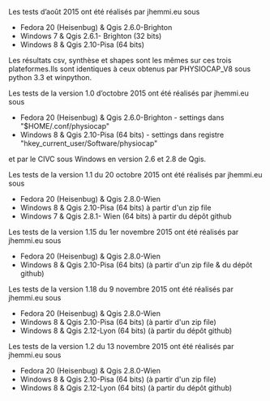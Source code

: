Les tests d’août 2015 ont été réalisés par jhemmi.eu sous 
* Fedora 20 (Heisenbug) & Qgis 2.6.0-Brighton 
* Windows 7 & Qgis 2.6.1- Brighton (32 bits)
* Windows 8 & Qgis 2.10-Pisa (64 bits)

Les résultats csv, synthèse et shapes sont les mêmes sur ces trois plateformes.Ils sont identiques à ceux obtenus par PHYSIOCAP_V8 sous python 3.3 et winpython.  

Les tests de la version 1.0 d’octobre 2015 ont été réalisés par jhemmi.eu sous 
* Fedora 20 (Heisenbug) & Qgis 2.6.0-Brighton - settings dans "$HOME/.conf/physiocap"
* Windows 8 & Qgis 2.10-Pisa (64 bits) - settings dans registre "hkey_current_user/Software/physiocap"

et par le CIVC sous Windows en version 2.6 et 2.8 de Qgis.

Les tests de la version 1.1 du 20 octobre 2015 ont été réalisés par jhemmi.eu sous 
* Fedora 20 (Heisenbug) & Qgis 2.8.0-Wien 
* Windows 8 & Qgis 2.10-Pisa (64 bits) à partir d'un zip file
* Windows 7 & Qgis 2.8.1- Wien (64 bits) à partir du dépôt github

Les tests de la version 1.15 du 1er novembre 2015 ont été réalisés par jhemmi.eu sous 
* Fedora 20 (Heisenbug) & Qgis 2.8.0-Wien 
* Windows 8 & Qgis 2.10-Pisa (64 bits) (à partir d'un zip file & du dépôt github)

Les tests de la version 1.18 du 9 novembre 2015 ont été réalisés par jhemmi.eu sous 
* Fedora 20 (Heisenbug) & Qgis 2.8.0-Wien 
* Windows 8 & Qgis 2.10-Pisa (64 bits) (à partir d'un zip file)
* Windows 8 & Qgis 2.12-Lyon (64 bits) (à partir du dépôt github)

Les tests de la version 1.2 du 13 novembre 2015 ont été réalisés par jhemmi.eu sous
* Fedora 20 (Heisenbug) & Qgis 2.8.0-Wien
* Windows 8 & Qgis 2.10-Pisa (64 bits) (à partir d'un zip file)
* Windows 8 & Qgis 2.12-Lyon (64 bits) (à partir du dépôt github)